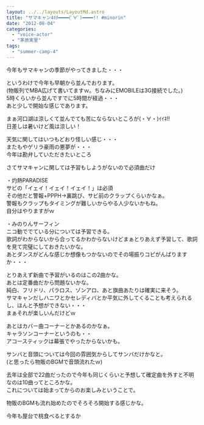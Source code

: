 ```yaml
---
layout: ../../layouts/LayoutMd.astro
title: "サマキャン4ｷﾀ━━━━(ﾟ∀ﾟ)━━━━!! #minorin"
date: "2012-08-04"
categories: 
  - "voice-actor"
  - "茅原実里"
tags: 
  - "summer-camp-4"
---
```


今年もサマキャンの季節がやってきました・・・

というわけで今年も早朝から並んでおります。  
(物販列でMBA広げて書いてますｗ。ちなみにEMOBILEは3G接続でした。)  
5時くらいから並んですでに5時間が経過・・・  
あと少しで開始な感じであります。

まぁ河口湖は涼しくて並んでても苦にならないところが(・∀・)ｲｲﾈ!!  
日差しは暑いけど風は涼しい！

天気に関してはいつもどおり怪しい感じ・・・  
またもやゲリラ豪雨の悪夢が・・・  
今年は勘弁していただきたいところ

さてサマキャンに関しては予習もしようがないので必須曲だけ

・灼熱PARADISE  
サビの「イェイ！イェイ！イェイ！」は必須  
その他だと警報+PPPH→裏跳び、サビ前のクラップくらいかなぁ。  
警報もクラップもタイミングが難しいからやる人少ないかもね。  
自分はやりますがｗ

・みのりんサーフィン  
ニコ動ででている分については予習できる。  
歌詞がわからないから合ってるかわからないけどまぁとりあえず予習して、歌詞を見て完璧にしておきたいかな。  
あとダンスがどんな感じか想像もつかないのでその場振りコピがんばりますか・・・

とりあえず新曲で予習がいるのはこの2曲かな。  
あとは定番曲だから問題ないかな。  
純白、フリドリ、パラロス、ゾンアロ、あと旗曲あたりは確実に来そう。  
サマキャンだしハニワとかセレディバとか平気に外してくることも考えられるし、ほんと予想ができない・・・  
まぁそれが楽しいんだけどｗ

あとはカバー曲コーナーとかあるのかなぁ。  
キャラソンコーナーというのも・・  
アコースティックは幕張でやったからないかも。

サンバと音頭については今回の雰囲気からしてサンバだけかなと。  
(と思ったら物販のBGMで音頭流れたｗ)

去年は全部で22曲だったので今年も同じくらいと予想して確定曲を外すと不明なのは10曲ってところかな。  
これについては始まってからのお楽しみということで。

物販のBGMも流れ始めたのでそろそろ開始する感じかな。

今年も屋台で桃食べるとするか
